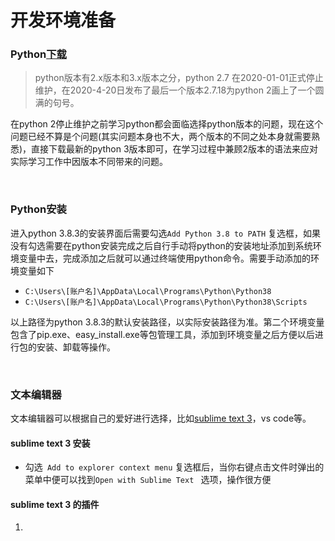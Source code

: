 # 开发环境准备

### Python[下载](https://www.python.org/downloads/)

> python版本有2.x版本和3.x版本之分，python 2.7 在2020-01-01正式停止维护，在2020-4-20日发布了最后一个版本2.7.18为python 2画上了一个圆满的句号。

在python 2停止维护之前学习python都会面临选择python版本的问题，现在这个问题已经不算是个问题(其实问题本身也不大，两个版本的不同之处本身就需要熟悉)，直接下载最新的python 3版本即可，在学习过程中兼顾2版本的语法来应对实际学习工作中因版本不同带来的问题。

<br/>

### Python安装

进入python 3.8.3的安装界面后需要勾选```Add Python 3.8 to PATH``` 复选框，如果没有勾选需要在python安装完成之后自行手动将python的安装地址添加到系统环境变量中去，完成添加之后就可以通过终端使用python命令。需要手动添加的环境变量如下

* ```C:\Users\[账户名]\AppData\Local\Programs\Python\Python38``` 
* ```C:\Users\[账户名]\AppData\Local\Programs\Python\Python38\Scripts``` 

以上路径为python 3.8.3的默认安装路径，以实际安装路径为准。第二个环境变量包含了pip.exe、easy_install.exe等包管理工具，添加到环境变量之后方便以后进行包的安装、卸载等操作。

<br/>

### 文本编辑器

文本编辑器可以根据自己的爱好进行选择，比如[sublime text 3](https://www.sublimetext.com/3)，vs code等。

#### sublime text 3 安装

* 勾选``` Add to explorer context menu``` 复选框后，当你右键点击文件时弹出的菜单中便可以找到```Open with Sublime Text ``` 选项，操作很方便

#### sublime text 3 的插件

1. 









